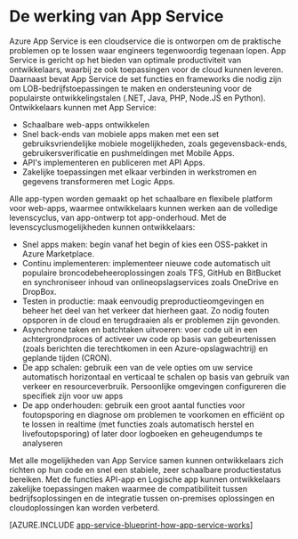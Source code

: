 <properties 
    pageTitle="De werking van Azure App Service" 
    description="Lees hoe App Service werkt" 
    keywords="app service, azure app service, scale, scalable, app service plan, app service cost"
    services="app-service" 
    documentationCenter="" 
    authors="yochay" 
    manager="wpickett" 
    editor=""/>

<tags 
    ms.service="app-service" 
    ms.workload="na" 
    ms.tgt_pltfrm="na" 
    ms.devlang="na" 
    ms.topic="hero-article" 
    ms.date="02/10/2016" 
    ms.author="yochay"/>

# De werking van App Service

Azure App Service is een cloudservice die is ontworpen om de praktische problemen op te lossen waar engineers tegenwoordig tegenaan lopen. App Service is gericht op het bieden van optimale productiviteit van ontwikkelaars, waarbij ze ook toepassingen voor de cloud kunnen leveren. Daarnaast bevat App Service de set functies en frameworks die nodig zijn om LOB-bedrijfstoepassingen te maken en ondersteuning voor de populairste ontwikkelingstalen (.NET, Java, PHP, Node.JS en Python).
Ontwikkelaars kunnen met App Service:

* Schaalbare web-apps ontwikkelen
* Snel back-ends van mobiele apps maken met een set gebruiksvriendelijke mobiele mogelijkheden, zoals gegevensback-ends, gebruikersverificatie en pushmeldingen met Mobile Apps. 
* API's implementeren en publiceren met API Apps.
* Zakelijke toepassingen met elkaar verbinden in werkstromen en gegevens transformeren met Logic Apps.

Alle app-typen worden gemaakt op het schaalbare en flexibele platform voor web-apps, waarmee ontwikkelaars kunnen werken aan de volledige levenscyclus, van app-ontwerp tot app-onderhoud. Met de levenscyclusmogelijkheden kunnen ontwikkelaars:

* Snel apps maken: begin vanaf het begin of kies een OSS-pakket in Azure Marketplace. 
* Continu implementeren: implementeer nieuwe code automatisch uit populaire broncodebeheeroplossingen zoals TFS, GitHub en BitBucket en synchroniseer inhoud van onlineopslagservices zoals OneDrive en DropBox.
* Testen in productie: maak eenvoudig preproductieomgevingen en beheer het deel van het verkeer dat hierheen gaat. Zo nodig fouten opsporen in de cloud en terugdraaien als er problemen zijn gevonden.
* Asynchrone taken en batchtaken uitvoeren: voer code uit in een achtergrondproces of activeer uw code op basis van gebeurtenissen (zoals berichten die terechtkomen in een Azure-opslagwachtrij) en geplande tijden (CRON).
* De app schalen: gebruik een van de vele opties om uw service automatisch horizontaal en verticaal te schalen op basis van gebruik van verkeer en resourceverbruik. Persoonlijke omgevingen configureren die specifiek zijn voor uw apps   
* De app onderhouden: gebruik een groot aantal functies voor foutopsporing en diagnose om problemen te voorkomen en efficiënt op te lossen in realtime (met functies zoals automatisch herstel en livefoutopsporing) of later door logboeken en geheugendumps te analyseren
 
Met alle mogelijkheden van App Service samen kunnen ontwikkelaars zich richten op hun code en snel een stabiele, zeer schaalbare productiestatus bereiken. Met de functies API-app en Logische app kunnen ontwikkelaars zakelijke toepassingen maken waarmee de compatibiliteit tussen bedrijfsoplossingen en de integratie tussen on-premises oplossingen en cloudoplossingen kan worden verbeterd.  

[AZURE.INCLUDE [app-service-blueprint-how-app-service-works](../../includes/app-service-blueprint-how-app-service-works.md)]



<!--HONumber=Jun16_HO2-->



